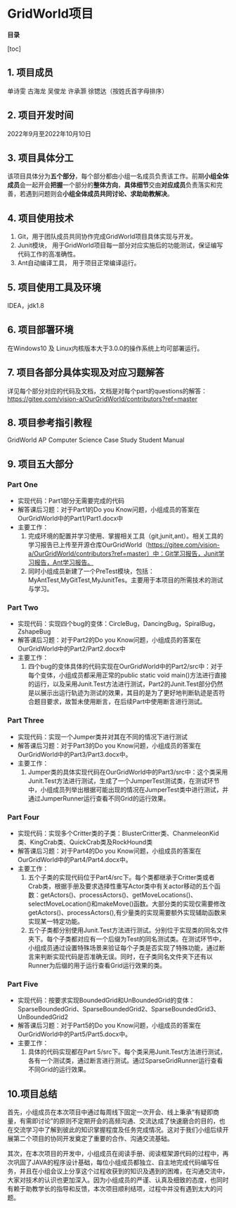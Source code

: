 # GridWorld项目

**目录**

[toc]



## 1. 项目成员

单诗雯 古海龙 吴俊龙 许承灏 徐锶达（按姓氏首字母排序）

## 2. 项目开发时间

2022年9月至2022年10月10日<font color='red'></font>

## 3. 项目具体分工

该项目具体分为**五个部分**，每个部分都由小组一名成员负责该工作。前期**小组全体成员**会一起开会**把握**一个部分的**整体方向**，**具体细节**交由**对应成员**负责落实和完善，若遇到问题则会**小组全体成员共同讨论、求助助教解决**。

## 4. 项目使用技术

1. Git，用于团队成员共同协作完成GridWorld项目具体实现与开发。
2. Junit模块， 用于GridWorld项目每一部分对应实施后的功能测试，保证编写代码工作的高准确性。
3. Ant自动编译工具， 用于项目正常编译运行。

## 5. 项目使用工具及环境 

IDEA，jdk1.8

## 6. 项目部署环境

在Windows10 及 Linux内核版本大于3.0.0的操作系统上均可部署运行。

## 7. 项目各部分具体实现及对应习题解答

详见每个部分对应的代码及文档，文档是对每个part的questions的解答：https://gitee.com/vision-a/OurGridWorld/contributors?ref=master

## 8. 项目参考指引教程

GridWorld AP Computer Science Case Study Student Manual

## 9. 项目五大部分

### Part One

- 实现代码：Part1部分无需要完成的代码
- 解答课后习题：对于Part1的Do you Know问题，小组成员的答案在OurGridWorld中的Part1/Part1.docx中
- 主要工作：
  1. 完成环境的配置并学习使用、掌握相关工具（git,junit,ant）。相关工具的学习报告已上传至开源仓库OurGridWorld（https://gitee.com/vision-a/OurGridWorld/contributors?ref=master）中：Git学习报告，Junit学习报告，Ant学习报告。
  2. 同时小组成员新建了一个PreTest模块，包括：MyAntTest,MyGitTest,MyJunitTes。主要用于本项目的所需技术的测试与学习。

### Part Two

- 实现代码：实现四个bug的变体：CircleBug，DancingBug，SpiralBug，ZshapeBug
- 解答课后习题：对于Part2的Do you Know问题，小组成员的答案在OurGridWorld中的Part2/Part2.docx中
- 主要工作：
  1. 四个bug的变体具体的代码实现在OurGridWorld中的Part2/src中：对于每个变体，小组成员都采用正常的public static void main()方法进行直接的运行，以及采用Junit.Test方法进行测试，Part2的Junit.Test部分仍然是以展示出运行轨迹为测试的效果，其目的是为了更好地判断轨迹是否符合题目要求，故暂未使用断言，在后续Part中使用断言进行测试。

### Part Three

- 实现代码：实现一个Jumper类并对其在不同的情况下进行测试
- 解答课后习题：对于Part3的Do you Know问题，小组成员的答案在OurGridWorld中的Part3/Part3.docx中。
- 主要工作：
  1. Jumper类的具体实现代码在OurGridWorld中的Part3/src中：这个类采用Junit.Test方法进行测试，生成了一个JumperTest测试类，在测试环节中，小组成员列举出根据可能出现的情况在JumperTest类中进行测试，并通过JumperRunner运行查看不同Grid的运行效果。

### Part Four

- 实现代码：实现多个Critter类的子类：BlusterCritter类、ChanmeleonKid类、KingCrab类、QuickCrab类及RockHound类
- 解答课后习题：对于Part4的Do you Know问题，小组成员的答案在OurGridWorld中的Part4/Part4.docx中。
- 主要工作：
  1. 五个子类的实现代码位于Part4/src下。每个类都继承于Critter类或者Crab类，根据手册及要求选择性重写Actor类中有关actor移动的五个函数：getActors()、processActors()、getMoveLocations()、selectMoveLocation()和makeMove()函数。大部分类的实现仅需要修改getActors()、processActors(),有少量类的实现需要额外实现辅助函数来实现某一特定功能。
  2. 五个子类都分别使用Junit.Test方法进行测试。分别位于实现类的同名文件夹下。每个子类都对应有一个后缀为Test的同名测试类。在测试环节中，小组成员通过设置特殊场景来验证每个子类是否实现了特殊功能，通过断言来判断实现代码是否准确无误。同时，在子类同名文件夹下还有以Runner为后缀的用于运行查看Grid运行效果的类。

### Part Five

- 实现代码：按要求实现BoundedGrid和UnBoundedGrid的变体：SparseBoundedGrid、SparseBoundedGrid2、SparseBoundedGrid3、UnBoundedGrid2
- 解答课后习题：对于Part5的Do you Know问题，小组成员的答案在OurGridWorld中的Part5/Part5.docx中。
- 主要工作：
  1. 具体的代码实现都在Part 5/src下。每个类采用Junit.Test方法进行测试，各有一个测试类，通过断言进行测试。通过SparseGridRunner运行查看不同Grid的运行效果。

## 10.项目总结

​		首先，小组成员在本次项目中通过每周线下固定一次开会、线上秉承“有疑即商量，有需即讨论”的原则不定期开会的高频沟通、交流达成了快速磨合的目的，也在交流学习中了解到彼此的知识掌握程度及任务完成情况。这对于我们小组后续开展第二个项目的协同开发奠定了重要的合作、沟通交流基础。

​		其次，在本次项目的开发中，小组成员在阅读手册、阅读框架源代码的过程中，再次巩固了JAVA的程序设计基础，每位小组成员都独立、自主地完成代码编写任务，并且在小组会议上分享这个过程收获到的知识及遇到的困难，在沟通交流中，大家对技术的认识也更加深入。因为小组成员的严谨、认真及细致的态度，也同时有赖于助教学长的指导和反馈，本次项目顺利结项，过程中并没有遇到太大的问题。








